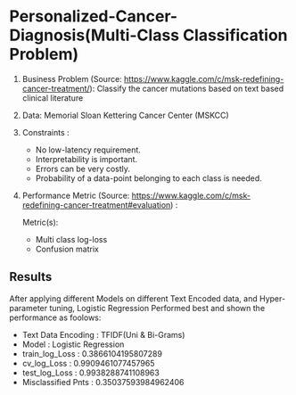 # Personalized-Cancer-Diagnosis(Multi-Class Classification Problem)

1. Business Problem (Source: https://www.kaggle.com/c/msk-redefining-cancer-treatment/): 
   Classify the cancer mutations based on text based clinical literature
   
   
2. Data: Memorial Sloan Kettering Cancer Center (MSKCC)
3. Constraints :
   * No low-latency requirement.
   * Interpretability is important.
   * Errors can be very costly.
   * Probability of a data-point belonging to each class is needed.

4. Performance Metric
   (Source: https://www.kaggle.com/c/msk-redefining-cancer-treatment#evaluation) :

   Metric(s):

   * Multi class log-loss
   * Confusion matrix
   
   
## Results
After applying different Models on different Text Encoded data, and Hyper-parameter tuning, Logistic Regression Performed best and shown the performance as foolows:

 * Text Data Encoding :  TFIDF(Uni & Bi-Grams)
 * Model    : Logistic Regression
 * train_log_Loss : 0.3866104195807289
 * cv_log_Loss    : 0.9909461077457965
 * test_log_Loss  : 0.9938288741108963
 * Misclassified Pnts : 0.35037593984962406

